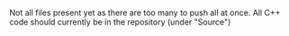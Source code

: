 Not all files present yet as there are too many to push all at once. All C++ code should currently be in the repository (under "Source")
